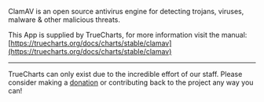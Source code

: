 ClamAV is an open source antivirus engine for detecting trojans, viruses, malware & other malicious threats.

This App is supplied by TrueCharts, for more information visit the manual: [https://truecharts.org/docs/charts/stable/clamav](https://truecharts.org/docs/charts/stable/clamav)

---

TrueCharts can only exist due to the incredible effort of our staff.
Please consider making a [donation](https://truecharts.org/docs/about/sponsor) or contributing back to the project any way you can!
